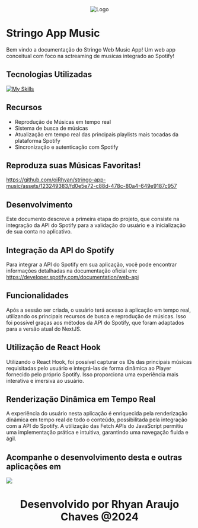 <div align="center">
  <img src="https://stringo.vercel.app/_next/image?url=%2F_next%2Fstatic%2Fmedia%2Fstringo-logo-platform.8aa72fba.png&w=256&q=75" alt="Logo">
</div>


# Stringo App Music

Bem vindo a documentação do Stringo Web Music App! Um web app conceitual com foco na sctreaming de musicas integrado ao Spotify!


## Tecnologias Utilizadas

[![My Skills](https://skillicons.dev/icons?i=react,nextjs,tailwind,prisma,typescript=7)](https://skillicons.dev)


## Recursos

- Reprodução de Músicas em tempo real
- Sistema de busca de músicas
- Atualização em tempo real das principais playlists mais tocadas da plataforma Spotify
- Sincronização e autenticação com Spotify

## Reproduza suas Músicas Favoritas!


https://github.com/oiRhyan/stringo-app-music/assets/123249383/fd0e5e72-c88d-478c-80a4-649e9187c957

## Desenvolvimento
Este documento descreve a primeira etapa do projeto, que consiste na integração da API do Spotify para a validação do usuário e a inicialização de sua conta no aplicativo.

## Integração da API do Spotify
Para integrar a API do Spotify em sua aplicação, você pode encontrar informações detalhadas na documentação oficial em: https://developer.spotify.com/documentation/web-api

## Funcionalidades
Após a sessão ser criada, o usuário terá acesso à aplicação em tempo real, utilizando os principais recursos de busca e reprodução de músicas. Isso foi possível graças aos métodos da API do Spotify, que foram adaptados para a versão atual do NextJS.

## Utilização de React Hook
Utilizando o React Hook, foi possível capturar os IDs das principais músicas requisitadas pelo usuário e integrá-las de forma dinâmica ao Player fornecido pelo próprio Spotify. Isso proporciona uma experiência mais interativa e imersiva ao usuário.

## Renderização Dinâmica em Tempo Real
A experiência do usuário nesta aplicação é enriquecida pela renderização dinâmica em tempo real de todo o conteúdo, possibilitada pela integração com a API do Spotify. A utilização das Fetch APIs do JavaScript permitiu uma implementação prática e intuitiva, garantindo uma navegação fluida e ágil.

## Acompanhe o desenvolvimento desta e outras aplicações em
<p>
  <a href="https://www.linkedin.com/in/rhyan-araujo-chaves/">
    <img src="https://skillicons.dev/icons?i=linkedin" />
  </a>
</p>

<h1 align="center">
   Desenvolvido por Rhyan Araujo Chaves @2024
</h1>




